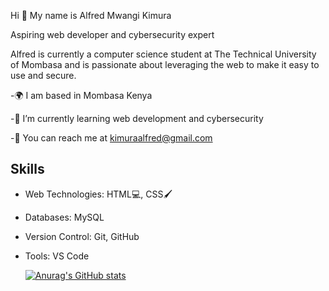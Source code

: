 Hi 👋 My name is Alfred Mwangi Kimura

Aspiring web developer and cybersecurity expert

Alfred is currently a computer science student at The Technical University of Mombasa and is passionate about leveraging the web to make it easy to use and secure.

-🌍 I am based in Mombasa Kenya

-🧠 I’m currently learning web development and cybersecurity

-📩 You can reach me at kimuraalfred@gmail.com

## Skills

- Web Technologies: HTML💻, CSS🖌️
- Databases: MySQL
- Version Control: Git, GitHub
- Tools: VS Code


  [![Anurag's GitHub stats](https://github-readme-stats.vercel.app/api?username=kimura-coder&showicon=true&theme=dark)](https://github.com/anuraghazra/github-readme-stats)

  


<!--
**kimura-coder/kimura-coder** is a ✨ _special_ ✨ repository because its `README.md` (this file) appears on your GitHub profile.

Here are some ideas to get you started:

- 🔭 I’m currently working on ...
- 🌱 I’m currently learning ...
- 👯 I’m looking to collaborate on ...
- 🤔 I’m looking for help with ...
- 💬 Ask me about ...
- c ...
- 😄 Pronouns: ...
- ⚡ Fun fact: ...
-->
